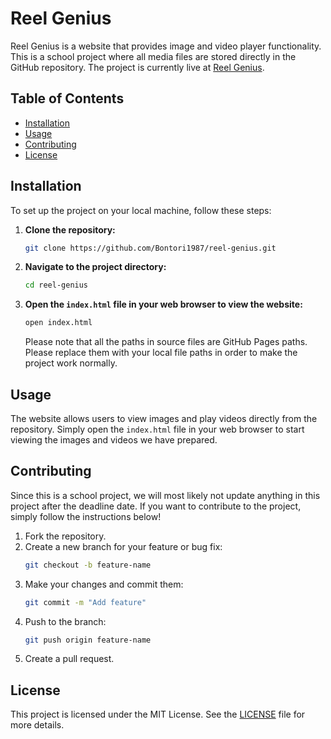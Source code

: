 # Reel Genius

Reel Genius is a website that provides image and video player functionality. This is a school project where all media files are stored directly in the GitHub repository.
The project is currently live at [Reel Genius](https://bontori1987.github.io/reel-genius/).

## Table of Contents
- [Installation](#installation)
- [Usage](#usage)
- [Contributing](#contributing)
- [License](#license)

## Installation

To set up the project on your local machine, follow these steps:

1. **Clone the repository:**
   ```bash
   git clone https://github.com/Bontori1987/reel-genius.git
   ```
2. **Navigate to the project directory:**
   ```bash
   cd reel-genius
   ```
3. **Open the `index.html` file in your web browser to view the website:**
   ```bash
   open index.html
   ```

   Please note that all the paths in source files are GitHub Pages paths. Please replace them with your local file paths in order to make the project work normally.

## Usage

The website allows users to view images and play videos directly from the repository. Simply open the `index.html` file in your web browser to start viewing the images and videos we have prepared.

## Contributing

Since this is a school project, we will most likely not update anything in this project after the deadline date. If you want to contribute to the project, simply follow the instructions below!

1. Fork the repository.
2. Create a new branch for your feature or bug fix:
   ```bash
   git checkout -b feature-name
   ```
3. Make your changes and commit them:
   ```bash
   git commit -m "Add feature"
   ```
4. Push to the branch:
   ```bash
   git push origin feature-name
   ```
5. Create a pull request.

## License

This project is licensed under the MIT License. See the [LICENSE](LICENSE) file for more details.

